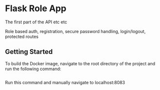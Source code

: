 # Flask Role App

The first part of the API etc etc

Role based auth, registration, secure password handling, login/logout, protected routes

## Getting Started

To build the Docker image, navigate to the root directory of the project and run the following command:

```bash

```

Run this command and manually navigate to localhost:8083

```bash

```
